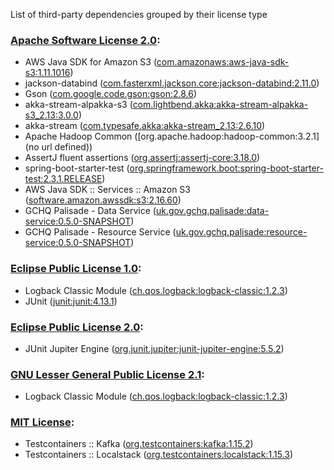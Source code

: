 List of third-party dependencies grouped by their license type

### [Apache Software License 2.0](./licenses/apache_software_license_2.0.txt):
* AWS Java SDK for Amazon S3 ([com.amazonaws:aws-java-sdk-s3:1.11.1016](https://aws.amazon.com/sdkforjava))
* jackson-databind ([com.fasterxml.jackson.core:jackson-databind:2.11.0](http://github.com/FasterXML/jackson))
* Gson ([com.google.code.gson:gson:2.8.6](https://github.com/google/gson/gson))
* akka-stream-alpakka-s3 ([com.lightbend.akka:akka-stream-alpakka-s3_2.13:3.0.0](https://doc.akka.io/docs/alpakka/current))
* akka-stream ([com.typesafe.akka:akka-stream_2.13:2.6.10](https://akka.io/))
* Apache Hadoop Common ([org.apache.hadoop:hadoop-common:3.2.1](no url defined))
* AssertJ fluent assertions ([org.assertj:assertj-core:3.18.0](https://assertj.github.io/doc/assertj-core/))
* spring-boot-starter-test ([org.springframework.boot:spring-boot-starter-test:2.3.1.RELEASE](https://spring.io/projects/spring-boot))
* AWS Java SDK :: Services :: Amazon S3 ([software.amazon.awssdk:s3:2.16.60](https://aws.amazon.com/sdkforjava))
* GCHQ Palisade - Data Service ([uk.gov.gchq.palisade:data-service:0.5.0-SNAPSHOT](https://github.com/gchq/Palisade-services/tree/develop/data-service))
* GCHQ Palisade - Resource Service ([uk.gov.gchq.palisade:resource-service:0.5.0-SNAPSHOT](https://github.com/gchq/Palisade-services/tree/develop/resource-service))

### [Eclipse Public License 1.0](./licenses/eclipse_public_license_1.0.html):
* Logback Classic Module ([ch.qos.logback:logback-classic:1.2.3](http://logback.qos.ch/logback-classic))
* JUnit ([junit:junit:4.13.1](http://junit.org))

### [Eclipse Public License 2.0](./licenses/eclipse_public_license_2.0.html):
* JUnit Jupiter Engine ([org.junit.jupiter:junit-jupiter-engine:5.5.2](https://junit.org/junit5/))

### [GNU Lesser General Public License 2.1](./licenses/gnu_lgpl_2.1.html):
* Logback Classic Module ([ch.qos.logback:logback-classic:1.2.3](http://logback.qos.ch/logback-classic))

### [MIT License](./licenses/mit_license.html):
* Testcontainers :: Kafka ([org.testcontainers:kafka:1.15.2](https://testcontainers.org))
* Testcontainers :: Localstack ([org.testcontainers:localstack:1.15.3](https://testcontainers.org))
